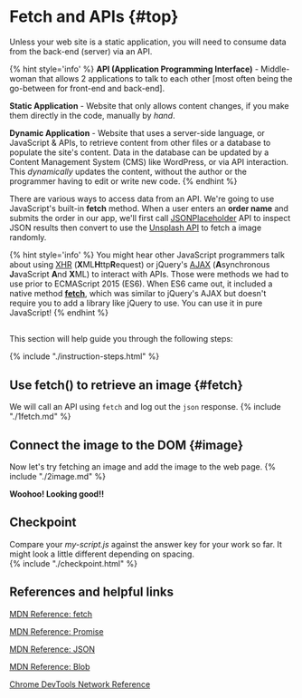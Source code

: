 # Fetch and APIs {#top}
Unless your web site is a static application, you will need to consume data from the back-end (server) via an API.

{% hint style='info' %}
**API (Application Programming Interface)** - Middle-woman that allows 2 applications to talk to each other [most often being the go-between for front-end and back-end].

**Static Application** - Website that only allows content changes, if you make them directly in the code, manually by _hand_.

**Dynamic Application** - Website that uses a server-side language, or JavaScript & APIs, to retrieve content from other files or a database to populate the site's content. Data in the database can be updated by a Content Management System (CMS) like WordPress, or via API interaction. This _dynamically_ updates the content, without the author or the programmer having to edit or write new code.
{% endhint %}

There are various ways to access data from an API. We're going to use JavaScript's built-in **fetch** method. When a user enters an **order name** and submits the order in our app, we'll first call [JSONPlaceholder](http://jsonplaceholder.typicode.com/) API to inspect JSON results then convert to use the [Unsplash API](https://source.unsplash.com/) to fetch a image randomly. 

{% hint style='info' %}
You might hear other JavaScript programmers talk about using [XHR](https://developer.mozilla.org/en-US/docs/Web/API/XMLHttpRequest/Using_XMLHttpRequest) (**X**ML**H**ttp**R**equest) or jQuery's [AJAX](https://www.w3schools.com/xml/ajax_intro.asp) (**A**synchronous **J**avaScript **A**nd **X**ML) to interact with APIs. Those were methods we had to use prior to ECMAScript 2015 (ES6). When ES6 came out, it included a native method **[fetch](https://developer.mozilla.org/en-US/docs/Web/API/Fetch_API/Using_Fetch)**, which was similar to jQuery's AJAX but doesn't require you to add a library like jQuery to use. You can use it in pure JavaScript!
{% endhint %}


<!-- trick markdown to give me a little space between these two sections of text -->
## 
This section will help guide you through the following steps:

{% include "./instruction-steps.html" %}


## Use fetch() to retrieve an image {#fetch} <span class="navigate-top"><a href="#top" title="Take me to the top of page"><i class="fa fa-chevron-circle-up" aria-hidden="true"></i></a></span>
We will call an API using `fetch` and log out the `json` response.
{% include "./1fetch.md" %}

## Connect the image to the DOM {#image} <span class="navigate-top"><a href="#top" title="Take me to the top of page"><i class="fa fa-chevron-circle-up" aria-hidden="true"></i></a></span>
Now let's try fetching an image and add the image to the web page.
{% include "./2image.md" %}

**Woohoo! Looking good!!**

<!-- trick markdown to give me a little space between these two sections of text -->
## 

## Checkpoint <span class="navigate-top"><a href="#top" title="Take me to the top of page"><i class="fa fa-chevron-circle-up" aria-hidden="true"></i></a></span>
Compare your _my-script.js_ against the answer key for your work so far. It might look a little different depending on spacing.  
{% include "./checkpoint.html" %}


<!-- trick markdown to give me a little space between these two sections of text -->
## 
## References and helpful links <span class="navigate-top"><a href="#top" title="Take me to the top of page"><i class="fa fa-chevron-circle-up" aria-hidden="true"></i></a></span>
[MDN Reference: fetch](https://developer.mozilla.org/en-US/docs/Web/API/WindowOrWorkerGlobalScope/fetch)

[MDN Reference: Promise](https://developer.mozilla.org/en-US/docs/Web/JavaScript/Reference/Global_Objects/Promise)

[MDN Reference: JSON](https://developer.mozilla.org/en-US/docs/Web/JavaScript/Reference/Global_Objects/JSON)

[MDN Reference: Blob](https://developer.mozilla.org/en-US/docs/Web/API/Blob)

[Chrome DevTools Network Reference](https://developers.google.com/web/tools/chrome-devtools/network-performance/reference)


